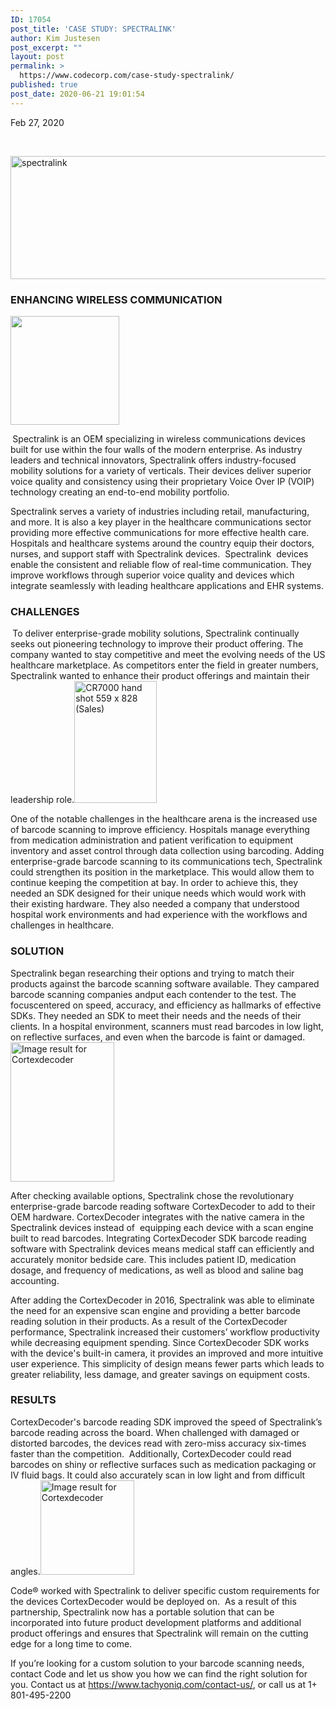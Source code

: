 ```yaml
---
ID: 17054
post_title: 'CASE STUDY: SPECTRALINK'
author: Kim Justesen
post_excerpt: ""
layout: post
permalink: >
  https://www.codecorp.com/case-study-spectralink/
published: true
post_date: 2020-06-21 19:01:54
---
```

Feb 27, 2020

&nbsp;

<img class="aligncenter" src="https://codecorp.com/wp-content/uploads/2020/06/spectralink.png" alt="spectralink" width="758" height="197" />
<h3><strong>ENHANCING WIRELESS COMMUNICATION</strong></h3>
<img class="alignright" src="https://codecorp.com/wp-content/uploads/2020/06/image-3.png" sizes="(max-width: 174px) 100vw, 174px" srcset="https://codecorp.com/wp-content/uploads/2020/06/1_image-3.png 87w, https://codecorp.com/wp-content/uploads/2020/06/image-3.png 174w, https://codecorp.com/wp-content/uploads/2020/06/2_image-3.png 261w, https://codecorp.com/wp-content/uploads/2020/06/1_image-3.png 348w, https://codecorp.com/wp-content/uploads/2020/06/1_image-3.png 435w, https://codecorp.com/wp-content/uploads/2020/06/1_image-3.png 522w" alt="" width="174" height="174" />

<strong> </strong>Spectralink is an OEM specializing in wireless communications devices built for use within the four walls of the modern enterprise. As industry leaders and technical innovators, Spectralink offers industry-focused mobility solutions for a variety of verticals. Their devices deliver superior voice quality and consistency using their proprietary Voice Over IP (VOIP) technology creating an end-to-end mobility portfolio.

Spectralink serves a variety of industries including retail, manufacturing, and more. It is also a key player in the healthcare communications sector providing more effective communications for more effective health care. Hospitals and healthcare systems around the country equip their doctors, nurses, and support staff with Spectralink devices.  Spectralink  devices enable the consistent and reliable flow of real-time communication. They improve workflows through superior voice quality and devices which integrate seamlessly with leading healthcare applications and EHR systems.
<h3><strong>CHALLENGES</strong></h3>
<strong> </strong>To deliver enterprise-grade mobility solutions, Spectralink continually seeks out pioneering technology to improve their product offering. The company wanted to stay competitive and meet the evolving needs of the US healthcare marketplace. As competitors enter the field in greater numbers, Spectralink wanted to enhance their product offerings and maintain their leadership role.<img class="alignright" src="https://codecorp.com/wp-content/uploads/2020/06/CR700020hand20shot2055920x2082820Sales.jpg" sizes="(max-width: 132px) 100vw, 132px" srcset="https://codecorp.com/wp-content/uploads/2020/06/1_CR700020hand20shot2055920x2082820Sales.jpg 66w, https://codecorp.com/wp-content/uploads/2020/06/CR700020hand20shot2055920x2082820Sales.jpg 132w, https://codecorp.com/wp-content/uploads/2020/06/2_CR700020hand20shot2055920x2082820Sales.jpg 198w, https://codecorp.com/wp-content/uploads/2020/06/1_CR700020hand20shot2055920x2082820Sales.jpg 264w, https://codecorp.com/wp-content/uploads/2020/06/1_CR700020hand20shot2055920x2082820Sales.jpg 330w, https://codecorp.com/wp-content/uploads/2020/06/1_CR700020hand20shot2055920x2082820Sales.jpg 396w" alt="CR7000 hand shot 559 x 828 (Sales)" width="132" height="195" />

One of the notable challenges in the healthcare arena is the increased use of barcode scanning to improve efficiency. Hospitals manage everything from medication administration and patient verification to equipment inventory and asset control through data collection using barcoding. Adding enterprise-grade barcode scanning to its communications tech, Spectralink could strengthen its position in the marketplace. This would allow them to continue keeping the competition at bay. In order to achieve this, they needed an SDK designed for their unique needs which would work with their existing hardware. They also needed a company that understood  hospital work environments and had experience with the workflows and challenges in healthcare.
<h3><strong>SOLUTION</strong></h3>
Spectralink began researching their options and trying to match their products against the barcode scanning software available. They campared barcode scanning companies andput each contender to the test. The focuscentered on speed, accuracy, and efficiency as hallmarks of effective SDKs. They needed an SDK to meet their needs and the needs of their clients. In a hospital environment, scanners must read barcodes in low light, on reflective surfaces, and even when the barcode is faint or damaged.<img class="alignright" src="https://codecorp.com/wp-content/uploads/2020/06/img_5ee01ced444cf.jpg" alt="Image result for Cortexdecoder" width="166" height="223" />
<div>

After checking available options, Spectralink chose the revolutionary enterprise-grade barcode reading software CortexDecoder to add to their OEM hardware. CortexDecoder integrates with the native camera in the Spectralink devices instead of  equipping each device with a scan engine built to read barcodes. Integrating CortexDecoder SDK barcode reading software with Spectralink devices means medical staff can efficiently and accurately monitor bedside care. This includes patient ID, medication dosage, and frequency of medications, as well as blood and saline bag accounting.

After adding the CortexDecoder in 2016, Spectralink was able to eliminate the need for an expensive scan engine and providing a better barcode reading solution in their products. As a result of the CortexDecoder performance, Spectralink increased their customers’ workflow productivity while decreasing equipment spending. Since CortexDecoder SDK works with the device's built-in camera, it provides an improved and more intuitive user experience. This simplicity of design means fewer parts which leads to greater reliability, less damage, and greater savings on equipment costs.
<h3><strong>RESULTS</strong></h3>
</div>
<div>

CortexDecoder's barcode reading SDK improved the speed of Spectralink’s barcode reading across the board. When challenged with damaged or distorted barcodes, the devices read with zero-miss accuracy six-times faster than the competition.  Additionally, CortexDecoder could read barcodes on shiny or reflective surfaces such as medication packaging or IV fluid bags. It could also accurately scan in low light and from difficult angles.<img class="alignright" src="https://codecorp.com/wp-content/uploads/2020/06/icon-easy-integration.png" alt="Image result for Cortexdecoder" width="150" height="151" />

Code® worked with Spectralink to deliver specific custom requirements for the devices CortexDecoder would be deployed on.  As a result of this partnership, Spectralink now has a portable solution that can be incorporated into future product development platforms and additional product offerings and ensures that Spectralink will remain on the cutting edge for a long time to come.

If you’re looking for a custom solution to your barcode scanning needs, contact Code and let us show you how we can find the right solution for you. Contact us at <a href="https://www.tachyoniq.com/contact-us/">https://www.tachyoniq.com/contact-us/</a>, or call us at 1+ 801-495-2200

</div>